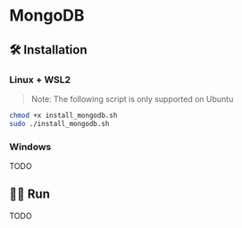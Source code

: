 # MongoDB

## 🛠 Installation

### Linux + WSL2

> Note: The following script is only supported on Ubuntu

```bash
chmod +x install_mongodb.sh
sudo ./install_mongodb.sh
```

### Windows

TODO

## 🏃‍♂️ Run

TODO


